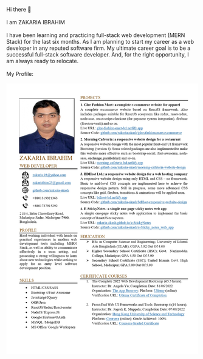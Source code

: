 Hi there 👋
<br />
<br />
I am ZAKARIA IBRAHIM
<br />
<br />
I have been learning and practicing full-stack web development (MERN Stack) for the last six months. As I am planning to start my career as a web developer in any reputed software firm. My ultimate career goal is to be a successful full-stack software developer. And, for the right opportunity, I am always ready to relocate.
<br />
<br />
My Profile:
<br /><br />
![Resume](screen-shots/zakaria-ibrahim-resume.png)
